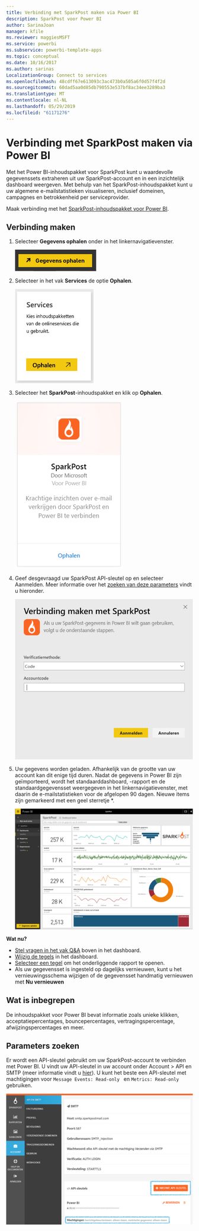 ```yaml
---
title: Verbinding met SparkPost maken via Power BI
description: SparkPost voor Power BI
author: SarinaJoan
manager: kfile
ms.reviewer: maggiesMSFT
ms.service: powerbi
ms.subservice: powerbi-template-apps
ms.topic: conceptual
ms.date: 10/16/2017
ms.author: sarinas
LocalizationGroup: Connect to services
ms.openlocfilehash: 48cdff67e613093c3ac473b0a505a6f0d57f4f2d
ms.sourcegitcommit: 60dad5aa0d85db790553e537bf8ac34ee3289ba3
ms.translationtype: MT
ms.contentlocale: nl-NL
ms.lasthandoff: 05/29/2019
ms.locfileid: "61171276"
---
```

# <a name="connect-to-sparkpost-with-power-bi"></a>Verbinding met SparkPost maken via Power BI
Met het Power BI-inhoudspakket voor SparkPost kunt u waardevolle gegevenssets extraheren uit uw SparkPost-account en in een inzichtelijk dashboard weergeven. Met behulp van het SparkPost-inhoudspakket kunt u uw algemene e-mailstatistieken visualiseren, inclusief domeinen, campagnes en betrokkenheid per serviceprovider.

Maak verbinding met het [SparkPost-inhoudspakket voor Power BI](https://app.powerbi.com/getdata/services/spark-post).

## <a name="how-to-connect"></a>Verbinding maken
1. Selecteer **Gegevens ophalen** onder in het linkernavigatievenster.
   
   ![](media/service-connect-to-sparkpost/getdata.png)
2. Selecteer in het vak **Services** de optie **Ophalen**.
   
   ![](media/service-connect-to-sparkpost/services.png)
3. Selecteer het **SparkPost**-inhoudspakket en klik op **Ophalen**. 
   
   ![](media/service-connect-to-sparkpost/sparkpost.png)
4. Geef desgevraagd uw SparkPost API-sleutel op en selecteer Aanmelden. Meer informatie over het [zoeken van deze parameters](#FindingParams) vindt u hieronder.
   
   ![](media/service-connect-to-sparkpost/creds.png)
5. Uw gegevens worden geladen. Afhankelijk van de grootte van uw account kan dit enige tijd duren. Nadat de gegevens in Power BI zijn geïmporteerd, wordt het standaarddashboard, -rapport en de standaardgegevensset weergegeven in het linkernavigatievenster, met daarin de e-mailstatistieken voor de afgelopen 90 dagen. Nieuwe items zijn gemarkeerd met een geel sterretje \*.
   
   ![](media/service-connect-to-sparkpost/dashboard.png)

**Wat nu?**

* [Stel vragen in het vak Q&A](consumer/end-user-q-and-a.md) boven in het dashboard.
* [Wijzig de tegels](service-dashboard-edit-tile.md) in het dashboard.
* [Selecteer een tegel](consumer/end-user-tiles.md) om het onderliggende rapport te openen.
* Als uw gegevensset is ingesteld op dagelijks vernieuwen, kunt u het vernieuwingsschema wijzigen of de gegevensset handmatig vernieuwen met **Nu vernieuwen**

## <a name="whats-included"></a>Wat is inbegrepen
De inhoudspakket voor Power BI bevat informatie zoals unieke klikken, acceptatiepercentages, bouncepercentages, vertragingspercentage, afwijzingspercentages en meer.

<a name="FindingParams"></a>

## <a name="finding-parameters"></a>Parameters zoeken
Er wordt een API-sleutel gebruikt om uw SparkPost-account te verbinden met Power BI. U vindt uw API-sleutel in uw account onder Account \> API en SMTP (meer informatie vindt u [hier](https://support.sparkpost.com/customer/portal/articles/1933377-create-api-keys)). U kunt het beste een API-sleutel met machtigingen voor `Message Events: Read-only ` en `Metrics: Read-only` gebruiken.

![](media/service-connect-to-sparkpost/sparkpost1.png)

